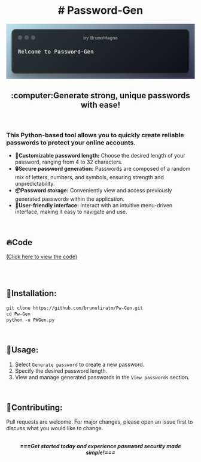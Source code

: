 <h1 align="center"># Password-Gen</h1>

![Project2](images/principal2.png)

<h2 align="center">:computer:Generate strong, unique passwords with ease!</h2>

</br><h3><strong>This Python-based tool allows you to quickly create reliable passwords to protect your online accounts.</h3></strong>

 - <strong>:straight_ruler:Customizable password length:</strong> Choose the desired length of your password, ranging from 4 to 32 characters.
 - <strong>:lock:Secure password generation:</strong> Passwords are composed of a random mix of letters, numbers, and symbols, ensuring strength and unpredictability.
 - <strong>:package:Password storage:</strong> Conveniently view and access previously generated passwords within the application.
 - <strong>:zombie:User-friendly interface:</strong> Interact with an intuitive menu-driven interface, making it easy to navigate and use.
</br>
   
## :fire:Code 
<p><a href="PWGen.py">(Click here to view the code)</a></p>


</br>
</br>


## :open_file_folder:Installation:

```shell
git clone https://github.com/brunoliratm/Pw-Gen.git
cd Pw-Gen
python -u PWGen.py
```
</br>

## :rocket:Usage:

 1. Select `Generate password` to create a new password. </br>
 2. Specify the desired password length.</br>
 3. View and manage generated passwords in the `View passwords` section.
</br>

## :handshake:Contributing:

Pull requests are welcome. For major changes, please open an issue first
to discuss what you would like to change. </br>
</br>

<div align="center">
<i ><strong> ===Get started today and experience password security made simple!=== </strong></i>
</div>
